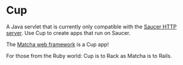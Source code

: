 # Cup

A Java servlet that is currently only compatible with the [Saucer HTTP server](https://github.com/lottetreg/saucer). Use Cup to create apps that run on Saucer.

The [Matcha web framework](https://github.com/lottetreg/matcha) is a Cup app!

For those from the Ruby world: Cup is to Rack as Matcha is to Rails.

